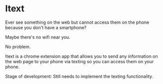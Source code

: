 Itext
=====

Ever see something on the web but cannot access them on the phone because you don't have a smartphone? 

Maybe there's no wifi near you. 

No problem. 

Itext is a chrome extension app that allows you to send any information on the web page to your phone via texting so you can access them on your phone. 

Stage of development: Still needs to implement the texting functionality. 
